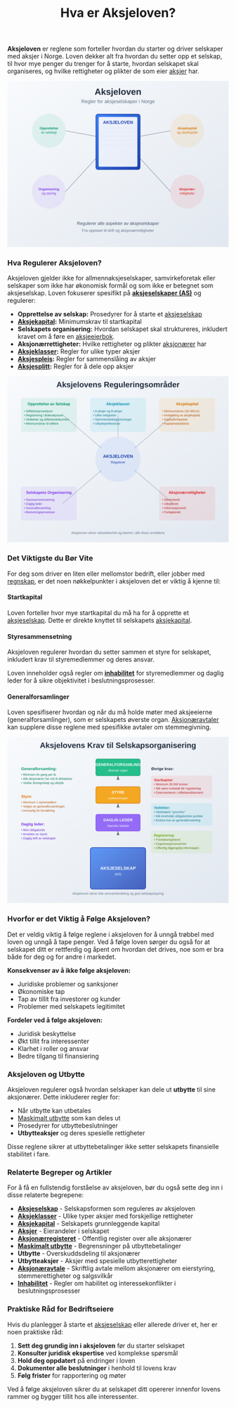 ﻿---
title: "Hva er Aksjeloven?"
seoTitle: "Hva er Aksjeloven?"
description: '**Aksjeloven** er reglene som forteller hvordan du starter og driver selskaper med aksjer i Norge. Loven dekker alt fra hvordan du setter opp et selskap, til hv...'
---

**Aksjeloven** er reglene som forteller hvordan du starter og driver selskaper med aksjer i Norge. Loven dekker alt fra hvordan du setter opp et selskap, til hvor mye penger du trenger for å starte, hvordan selskapet skal organiseres, og hvilke rettigheter og plikter de som eier [aksjer](/blogs/regnskap/hva-er-en-aksje "Hva er en Aksje? En Enkel Forklaring") har.

![Illustrasjon som viser aksjelovens hovedområder](hva-er-aksjeloven-image.svg)

### Hva Regulerer Aksjeloven?

Aksjeloven gjelder ikke for allmennaksjeselskaper, samvirkeforetak eller selskaper som ikke har økonomisk formål og som ikke er betegnet som aksjeselskap. Loven fokuserer spesifikt på **[aksjeselskaper (AS)](/blogs/regnskap/hva-er-et-aksjeselskap "Hva er et Aksjeselskap? Komplett Guide til Selskapsformen")** og regulerer:

- **Opprettelse av selskap:** Prosedyrer for å starte et [aksjeselskap](/blogs/regnskap/hva-er-et-aksjeselskap "Hva er et Aksjeselskap? Komplett Guide til Selskapsformen")
- **[Aksjekapital](/blogs/regnskap/hva-er-aksjekapital "Hva er Aksjekapital? Krav og Forklaring"):** Minimumskrav til startkapital
- **Selskapets organisering:** Hvordan selskapet skal struktureres, inkludert kravet om å føre en [aksjeeierbok](/blogs/regnskap/hva-er-en-aksjeeierbok "Hva er en Aksjeeierbok? En Komplett Guide").
- **Aksjonærrettigheter:** Hvilke rettigheter og plikter [aksjonærer](/blogs/regnskap/hva-er-en-aksjonaer "Hva er en Aksjonær? En Komplett Guide") har
- **[Aksjeklasser](/blogs/regnskap/hva-er-aksjeklasser "Hva er Aksjeklasser? A-aksjer og B-aksjer Forklart"):** Regler for ulike typer aksjer
- **[Aksjespleis](/blogs/regnskap/hva-er-aksjespleis "Hva er Aksjespleis? En Detaljert Guide"):** Regler for sammenslåing av aksjer
- **[Aksjesplitt](/blogs/regnskap/hva-er-aksjesplitt "Hva er en Aksjesplitt? En Komplett Guide"):** Regler for å dele opp aksjer

![Oversikt over aksjelovens reguleringsområder](aksjeloven-omrader.svg)

### Det Viktigste du Bør Vite

For deg som driver en liten eller mellomstor bedrift, eller jobber med [regnskap](/blogs/regnskap/hva-er-regnskap "Hva er Regnskap? En komplett guide"), er det noen nøkkelpunkter i aksjeloven det er viktig å kjenne til:

#### Startkapital
Loven forteller hvor mye startkapital du må ha for å opprette et [aksjeselskap](/blogs/regnskap/hva-er-et-aksjeselskap "Hva er et Aksjeselskap? Komplett Guide til Selskapsformen"). Dette er direkte knyttet til selskapets [aksjekapital](/blogs/regnskap/hva-er-aksjekapital "Hva er Aksjekapital? Krav og Forklaring").

#### Styresammensetning
Aksjeloven regulerer hvordan du setter sammen et styre for selskapet, inkludert krav til styremedlemmer og deres ansvar.

Loven inneholder også regler om **[inhabilitet](/blogs/regnskap/inhabilitet "Hva er Inhabilitet i Regnskap?")** for styremedlemmer og daglig leder for å sikre objektivitet i beslutningsprosesser.

#### Generalforsamlinger
Loven spesifiserer hvordan og når du må holde møter med aksjeeierne (generalforsamlinger), som er selskapets øverste organ. [Aksjonæravtaler](/blogs/regnskap/aksjonaeravtale "Hva er en Aksjonæravtale? En Omfattende Guide til Aksjonæravtaler i Norge") kan supplere disse reglene med spesifikke avtaler om stemmegivning.

![Illustrasjon av aksjelovens krav til selskapsorganisering](aksjeloven-krav.svg)

### Hvorfor er det Viktig å Følge Aksjeloven?

Det er veldig viktig å følge reglene i aksjeloven for å unngå trøbbel med loven og unngå å tape penger. Ved å følge loven sørger du også for at selskapet ditt er rettferdig og åpent om hvordan det drives, noe som er bra både for deg og for andre i markedet.

**Konsekvenser av å ikke følge aksjeloven:**
- Juridiske problemer og sanksjoner
- Økonomiske tap
- Tap av tillit fra investorer og kunder
- Problemer med selskapets legitimitet

**Fordeler ved å følge aksjeloven:**
- Juridisk beskyttelse
- Økt tillit fra interessenter
- Klarhet i roller og ansvar
- Bedre tilgang til finansiering

### Aksjeloven og Utbytte

Aksjeloven regulerer også hvordan selskaper kan dele ut **utbytte** til sine aksjonærer. Dette inkluderer regler for:

- Når utbytte kan utbetales
- [Maskimalt utbytte](/blogs/regnskap/maskimalt-utbytte "Maskimalt Utbytte - Komplett Guide til Utbytteregler og Beregning") som kan deles ut
- Prosedyrer for utbyttebeslutninger
- **Utbytteaksjer** og deres spesielle rettigheter

Disse reglene sikrer at utbyttebetalinger ikke setter selskapets finansielle stabilitet i fare.

### Relaterte Begreper og Artikler

For å få en fullstendig forståelse av aksjeloven, bør du også sette deg inn i disse relaterte begrepene:

- **[Aksjeselskap](/blogs/regnskap/hva-er-et-aksjeselskap "Hva er et Aksjeselskap? Komplett Guide til Selskapsformen")** - Selskapsformen som reguleres av aksjeloven
- **[Aksjeklasser](/blogs/regnskap/hva-er-aksjeklasser "Hva er Aksjeklasser? A-aksjer og B-aksjer Forklart")** - Ulike typer aksjer med forskjellige rettigheter
- **[Aksjekapital](/blogs/regnskap/hva-er-aksjekapital "Hva er Aksjekapital? Krav og Forklaring")** - Selskapets grunnleggende kapital
- **[Aksjer](/blogs/regnskap/hva-er-en-aksje "Hva er en Aksje? En Enkel Forklaring")** - Eierandeler i selskapet
- **[Aksjonærregisteret](/blogs/regnskap/hva-er-aksjonaerregisteret "Hva er Aksjonærregisteret? Komplett Guide til Norges Aksjonærregister")** - Offentlig register over alle aksjonærer
- **[Maskimalt utbytte](/blogs/regnskap/maskimalt-utbytte "Maskimalt Utbytte - Komplett Guide til Utbytteregler og Beregning")** - Begrensninger på utbyttebetalinger
- **Utbytte** - Overskuddsdeling til aksjonærer
- **Utbytteaksjer** - Aksjer med spesielle utbytterettigheter
 - **[Aksjonæravtale](/blogs/regnskap/aksjonaeravtale "Hva er en Aksjonæravtale? En Omfattende Guide til Aksjonæravtaler")** - Skriftlig avtale mellom aksjonærer om eierstyring, stemmerettigheter og salgsvilkår
 - **[Inhabilitet](/blogs/regnskap/inhabilitet "Hva er Inhabilitet i Regnskap?")** - Regler om habilitet og interessekonflikter i beslutningsprosesser

### Praktiske Råd for Bedriftseiere

Hvis du planlegger å starte et [aksjeselskap](/blogs/regnskap/hva-er-et-aksjeselskap "Hva er et Aksjeselskap? Komplett Guide til Selskapsformen") eller allerede driver et, her er noen praktiske råd:

1. **Sett deg grundig inn i aksjeloven** før du starter selskapet
2. **Konsulter juridisk ekspertise** ved komplekse spørsmål
3. **Hold deg oppdatert** på endringer i loven
4. **Dokumenter alle beslutninger** i henhold til lovens krav
5. **Følg frister** for rapportering og møter

Ved å følge aksjeloven sikrer du at selskapet ditt opererer innenfor lovens rammer og bygger tillit hos alle interessenter.











